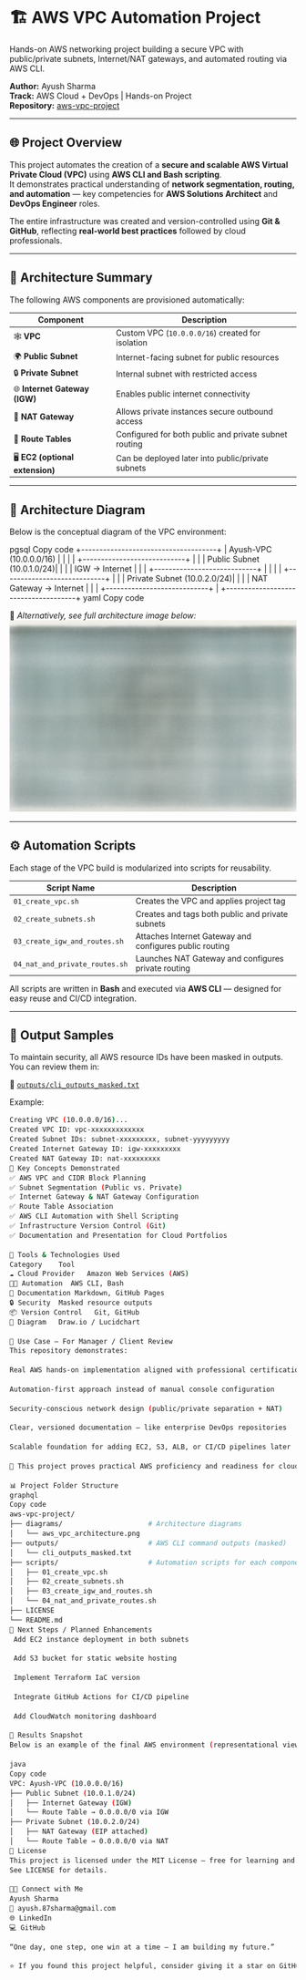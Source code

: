 # 🏗️ AWS VPC Automation Project  

Hands-on AWS networking project building a secure VPC with public/private subnets, Internet/NAT gateways, and automated routing via AWS CLI.

**Author:** Ayush Sharma  
**Track:** AWS Cloud + DevOps | Hands-on Project  
**Repository:** [aws-vpc-project](https://github.com/aysharmaDevops/aws-vpc-project)

---

## 🌐 Project Overview

This project automates the creation of a **secure and scalable AWS Virtual Private Cloud (VPC)** using **AWS CLI and Bash scripting**.  
It demonstrates practical understanding of **network segmentation, routing, and automation** — key competencies for **AWS Solutions Architect** and **DevOps Engineer** roles.

The entire infrastructure was created and version-controlled using **Git & GitHub**, reflecting **real-world best practices** followed by cloud professionals.

---

## 🧩 Architecture Summary

The following AWS components are provisioned automatically:

| Component | Description |
|------------|--------------|
| 🕸️ **VPC** | Custom VPC (`10.0.0.0/16`) created for isolation |
| 🌍 **Public Subnet** | Internet-facing subnet for public resources |
| 🔒 **Private Subnet** | Internal subnet with restricted access |
| 🌐 **Internet Gateway (IGW)** | Enables public internet connectivity |
| 🔁 **NAT Gateway** | Allows private instances secure outbound access |
| 🧭 **Route Tables** | Configured for both public and private subnet routing |
| 🖥️ **EC2 (optional extension)** | Can be deployed later into public/private subnets |

---

## 🧠 Architecture Diagram

Below is the conceptual diagram of the VPC environment:

pgsql
Copy code
               +-------------------------------------+
               |          Ayush-VPC (10.0.0.0/16)    |
               |                                     |
               |   +----------------------------+    |
               |   | Public Subnet (10.0.1.0/24)|    |
               |   | IGW → Internet             |    |
               |   +----------------------------+    |
               |                                     |
               |   +----------------------------+    |
               |   | Private Subnet (10.0.2.0/24)|   |
               |   | NAT Gateway → Internet      |   |
               |   +----------------------------+    |
               +-------------------------------------+
yaml
Copy code

📘 *Alternatively, see full architecture image below:*  
![AWS VPC Architecture](diagrams/aws_vpc_architecture.png)

---

## ⚙️ Automation Scripts

Each stage of the VPC build is modularized into scripts for reusability.

| Script Name | Description |
|--------------|-------------|
| `01_create_vpc.sh` | Creates the VPC and applies project tag |
| `02_create_subnets.sh` | Creates and tags both public and private subnets |
| `03_create_igw_and_routes.sh` | Attaches Internet Gateway and configures public routing |
| `04_nat_and_private_routes.sh` | Launches NAT Gateway and configures private routing |

All scripts are written in **Bash** and executed via **AWS CLI** — designed for easy reuse and CI/CD integration.

---

## 💾 Output Samples

To maintain security, all AWS resource IDs have been masked in outputs.  
You can review them in:

📂 [`outputs/cli_outputs_masked.txt`](outputs/cli_outputs_masked.txt)

Example:
```bash
Creating VPC (10.0.0.0/16)...
Created VPC ID: vpc-xxxxxxxxxxxxx
Created Subnet IDs: subnet-xxxxxxxxx, subnet-yyyyyyyyy
Created Internet Gateway ID: igw-xxxxxxxxx
Created NAT Gateway ID: nat-xxxxxxxxx
🧠 Key Concepts Demonstrated
✅ AWS VPC and CIDR Block Planning
✅ Subnet Segmentation (Public vs. Private)
✅ Internet Gateway & NAT Gateway Configuration
✅ Route Table Association
✅ AWS CLI Automation with Shell Scripting
✅ Infrastructure Version Control (Git)
✅ Documentation and Presentation for Cloud Portfolios

🧰 Tools & Technologies Used
Category	Tool
☁️ Cloud Provider	Amazon Web Services (AWS)
🧑‍💻 Automation	AWS CLI, Bash
📘 Documentation	Markdown, GitHub Pages
🔒 Security	Masked resource outputs
📦 Version Control	Git, GitHub
🧩 Diagram	Draw.io / Lucidchart

💼 Use Case — For Manager / Client Review
This repository demonstrates:

Real AWS hands-on implementation aligned with professional certification tracks

Automation-first approach instead of manual console configuration

Security-conscious network design (public/private separation + NAT)

Clear, versioned documentation — like enterprise DevOps repositories

Scalable foundation for adding EC2, S3, ALB, or CI/CD pipelines later

💬 This project proves practical AWS proficiency and readiness for cloud automation tasks.

📊 Project Folder Structure
graphql
Copy code
aws-vpc-project/
├── diagrams/                     # Architecture diagrams
│   └── aws_vpc_architecture.png
├── outputs/                      # AWS CLI command outputs (masked)
│   └── cli_outputs_masked.txt
├── scripts/                      # Automation scripts for each component
│   ├── 01_create_vpc.sh
│   ├── 02_create_subnets.sh
│   ├── 03_create_igw_and_routes.sh
│   └── 04_nat_and_private_routes.sh
├── LICENSE
└── README.md
🔮 Next Steps / Planned Enhancements
 Add EC2 instance deployment in both subnets

 Add S3 bucket for static website hosting

 Implement Terraform IaC version

 Integrate GitHub Actions for CI/CD pipeline

 Add CloudWatch monitoring dashboard

🏁 Results Snapshot
Below is an example of the final AWS environment (representational view):

java
Copy code
VPC: Ayush-VPC (10.0.0.0/16)
├── Public Subnet (10.0.1.0/24)
│   ├── Internet Gateway (IGW)
│   └── Route Table → 0.0.0.0/0 via IGW
├── Private Subnet (10.0.2.0/24)
│   ├── NAT Gateway (EIP attached)
│   └── Route Table → 0.0.0.0/0 via NAT
🧾 License
This project is licensed under the MIT License — free for learning and demonstration purposes.
See LICENSE for details.

🧑‍💻 Connect with Me
Ayush Sharma
📧 ayush.87sharma@gmail.com
🌐 LinkedIn
💻 GitHub

“One day, one step, one win at a time — I am building my future.”

⭐ If you found this project helpful, consider giving it a star on GitHub!
